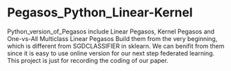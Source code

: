 # Pegasos_Python_Linear-Kernel
Python_version_of_Pegasos
include Linear Pegasos, Kernel Pegasos and One-vs-All Multiclass Linear Pegasos
Build them from the very beginning, which is different from SGDCLASSIFIER in sklearn.
We can benifit from them since it is easy to use online version for our next step federated learning.
This project is just for recording the coding of our paper.
